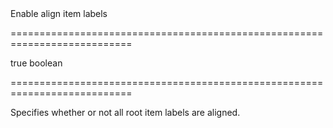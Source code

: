 <!--**
/*-------------------------------------------
    Auto-generated file. Do not modify.
-------------------------------------------

**-->
<!--d-->Enable align item labels<!--/d-->
===========================================================================
<!--default-->true<!--/default-->
<!--type-->boolean<!--/type-->
===========================================================================

<!--shortDescription-->
Specifies whether or not all root item labels are aligned.
<!--/shortDescription-->

<!--fullDescription-->

<!--/fullDescription-->